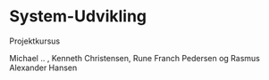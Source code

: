System-Udvikling
================

Projektkursus

Michael .. , Kenneth Christensen, Rune Franch Pedersen og Rasmus Alexander Hansen

